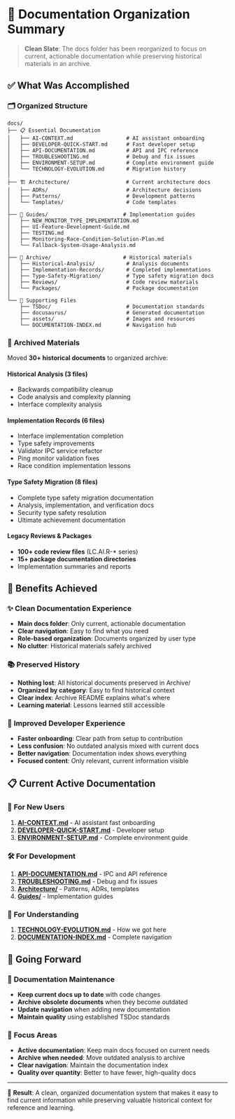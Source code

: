 # 📁 Documentation Organization Summary

> **Clean Slate**: The docs folder has been reorganized to focus on current, actionable documentation while preserving historical materials in an archive.

## ✅ What Was Accomplished

### 🗂️ **Organized Structure**
```text
docs/
├── 📋 Essential Documentation
│   ├── AI-CONTEXT.md                 # AI assistant onboarding
│   ├── DEVELOPER-QUICK-START.md      # Fast developer setup
│   ├── API-DOCUMENTATION.md          # API and IPC reference
│   ├── TROUBLESHOOTING.md            # Debug and fix issues
│   ├── ENVIRONMENT-SETUP.md          # Complete environment guide
│   └── TECHNOLOGY-EVOLUTION.md       # Migration history
│
├── 🏗️ Architecture/                  # Current architecture docs
│   ├── ADRs/                         # Architecture decisions
│   ├── Patterns/                     # Development patterns
│   └── Templates/                    # Code templates
│
├── 📖 Guides/                        # Implementation guides
│   ├── NEW_MONITOR_TYPE_IMPLEMENTATION.md
│   ├── UI-Feature-Development-Guide.md
│   ├── TESTING.md
│   ├── Monitoring-Race-Condition-Solution-Plan.md
│   └── Fallback-System-Usage-Analysis.md
│
├── 📁 Archive/                       # Historical materials
│   ├── Historical-Analysis/          # Analysis documents
│   ├── Implementation-Records/       # Completed implementations
│   ├── Type-Safety-Migration/        # Type safety migration docs
│   ├── Reviews/                      # Code review materials
│   └── Packages/                     # Package documentation
│
└── 🔧 Supporting Files
    ├── TSDoc/                        # Documentation standards
    ├── docusaurus/                   # Generated documentation
    ├── assets/                       # Images and resources
    └── DOCUMENTATION-INDEX.md        # Navigation hub
```

### 🚮 **Archived Materials**
Moved **30+ historical documents** to organized archive:

#### Historical Analysis (3 files)
- Backwards compatibility cleanup
- Code analysis and complexity planning
- Interface complexity analysis

#### Implementation Records (6 files)
- Interface implementation completion
- Type safety improvements
- Validator IPC service refactor
- Ping monitor validation fixes
- Race condition implementation lessons

#### Type Safety Migration (8 files)
- Complete type safety migration documentation
- Analysis, implementation, and verification docs
- Security type safety resolution
- Ultimate achievement documentation

#### Legacy Reviews & Packages
- **100+ code review files** (LC.AI.R-* series)
- **15+ package documentation directories**
- Implementation summaries and reports

## 🎯 **Benefits Achieved**

### ✨ **Clean Documentation Experience**
- **Main docs folder**: Only current, actionable documentation
- **Clear navigation**: Easy to find what you need
- **Role-based organization**: Documents organized by user type
- **No clutter**: Historical materials safely archived

### 📚 **Preserved History**
- **Nothing lost**: All historical documents preserved in Archive/
- **Organized by category**: Easy to find historical context
- **Clear index**: Archive README explains what's where
- **Learning material**: Lessons learned still accessible

### 🚀 **Improved Developer Experience**
- **Faster onboarding**: Clear path from setup to contribution
- **Less confusion**: No outdated analysis mixed with current docs
- **Better navigation**: Documentation index shows everything
- **Focused content**: Only relevant, current information visible

## 📋 **Current Active Documentation**

### 🎯 **For New Users**
1. **[AI-CONTEXT.md](./AI-CONTEXT.md)** - AI assistant fast onboarding
2. **[DEVELOPER-QUICK-START.md](./DEVELOPER-QUICK-START.md)** - Developer setup
3. **[ENVIRONMENT-SETUP.md](./ENVIRONMENT-SETUP.md)** - Complete environment guide

### 🛠️ **For Development**
1. **[API-DOCUMENTATION.md](./API-DOCUMENTATION.md)** - IPC and API reference
2. **[TROUBLESHOOTING.md](./TROUBLESHOOTING.md)** - Debug and fix issues
3. **[Architecture/](./Architecture/)** - Patterns, ADRs, templates
4. **[Guides/](./Guides/)** - Implementation guides

### 📖 **For Understanding**
1. **[TECHNOLOGY-EVOLUTION.md](./TECHNOLOGY-EVOLUTION.md)** - How we got here
2. **[DOCUMENTATION-INDEX.md](./DOCUMENTATION-INDEX.md)** - Complete navigation

## 🔮 **Going Forward**

### 📝 **Documentation Maintenance**
- **Keep current docs up to date** with code changes
- **Archive obsolete documents** when they become outdated
- **Update navigation** when adding new documentation
- **Maintain quality** using established TSDoc standards

### 🎯 **Focus Areas**
- **Active documentation**: Keep main docs focused on current needs
- **Archive when needed**: Move outdated analysis to archive
- **Clear navigation**: Maintain the documentation index
- **Quality over quantity**: Better to have fewer, high-quality docs

---

🎉 **Result**: A clean, organized documentation system that makes it easy to find current information while preserving valuable historical context for reference and learning.
